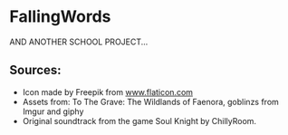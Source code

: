 # FallingWords
AND ANOTHER SCHOOL PROJECT...

## Sources:
- Icon made by Freepik from www.flaticon.com
- Assets from: To The Grave: The Wildlands of Faenora, goblinzs from Imgur and giphy
- Original soundtrack from the game Soul Knight by ChillyRoom.
